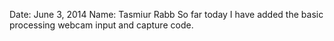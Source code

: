 Date: June 3, 2014
Name: Tasmiur Rabb
So far today I have added the basic processing webcam input and capture code.
